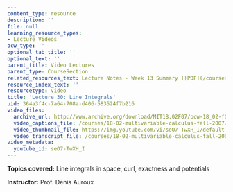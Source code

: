 ```yaml
---
content_type: resource
description: ''
file: null
learning_resource_types:
- Lecture Videos
ocw_type: ''
optional_tab_title: ''
optional_text: ''
parent_title: Video Lectures
parent_type: CourseSection
related_resources_text: Lecture Notes - Week 13 Summary ([PDF](/courses/18-02-multivariable-calculus-fall-2007/resources/lec_week13))
resource_index_text: ''
resourcetype: Video
title: 'Lecture 30: Line Integrals'
uid: 364a3f4c-7a64-708a-d406-583524f7b216
video_files:
  archive_url: http://www.archive.org/download/MIT18.02F07/ocw-18_02-f07-lec30_300k.mp4
  video_captions_file: /courses/18-02-multivariable-calculus-fall-2007/36bc6b7a88575ec8b632fd7e5651cbc9_seO7-TwXH_I.vtt
  video_thumbnail_file: https://img.youtube.com/vi/seO7-TwXH_I/default.jpg
  video_transcript_file: /courses/18-02-multivariable-calculus-fall-2007/d9a3cefd83872472a9c5df0f694d9439_seO7-TwXH_I.pdf
video_metadata:
  youtube_id: seO7-TwXH_I
---
```


**Topics covered:** Line integrals in space, curl, exactness and potentials

**Instructor:** Prof. Denis Auroux